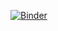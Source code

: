 [![Binder](https://mybinder.org/badge_logo.svg)](https://mybinder.org/v2/gh/sinotec2/outliner.git/HEAD?filepath=outliner.ipynb)